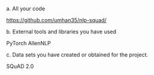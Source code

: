a. All your code

https://github.com/umhan35/nlp-squad/

b. External tools and libraries you have used

PyTorch
AllenNLP

c. Data sets you have created or obtained for the project.

SQuAD 2.0
